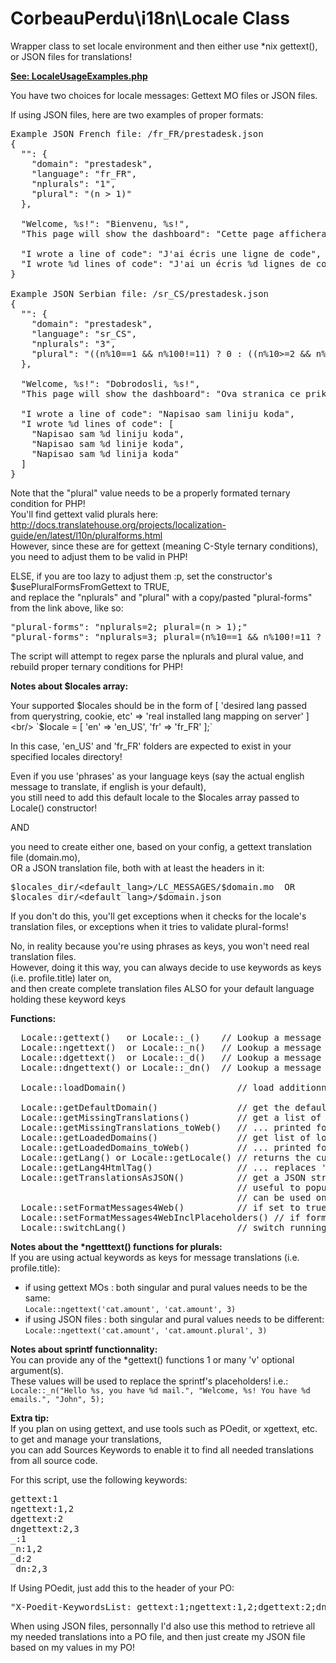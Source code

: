 # CorbeauPerdu\i18n\Locale Class
Wrapper class to set locale environment and then either use *nix gettext(), or JSON files for translations!

<a href="https://github.com/ravenlost/CorbeauPerdu/blob/master/PHP/i18n/UsageExamples/LocaleUsageExamples.php">**See: LocaleUsageExamples.php**</a>

You have two choices for locale messages: Gettext MO files or JSON files.

If using JSON files, here are two examples of proper formats:

<pre>
Example JSON French file: <locales_dir>/fr_FR/prestadesk.json
{
  "": {
    "domain": "prestadesk",
    "language": "fr_FR",
    "nplurals": "1",
    "plural": "(n > 1)"
  },

  "Welcome, %s!": "Bienvenu, %s!",
  "This page will show the dashboard": "Cette page affichera le tableau de bord",

  "I wrote a line of code": "J'ai écris une ligne de code",
  "I wrote %d lines of code": "J'ai un écris %d lignes de code"
}

Example JSON Serbian file: <locales_dir>/sr_CS/prestadesk.json
{
  "": {
    "domain": "prestadesk",
    "language": "sr_CS",
    "nplurals": "3",
    "plural": "((n%10==1 && n%100!=11) ? 0 : ((n%10>=2 && n%10<=4 && (n%100<10 || n%100>=20)) ? 1 : 2))"
  },

  "Welcome, %s!": "Dobrodosli, %s!",
  "This page will show the dashboard": "Ova stranica ce prikazati kontrolnu tablu",

  "I wrote a line of code": "Napisao sam liniju koda",
  "I wrote %d lines of code": [
    "Napisao sam %d liniju koda",
    "Napisao sam %d linije koda",
    "Napisao sam %d linija koda"
  ]
}
</pre>

Note that the "plural" value needs to be a properly formated ternary condition for PHP!<br/>
You'll find gettext valid plurals here: http://docs.translatehouse.org/projects/localization-guide/en/latest/l10n/pluralforms.html<br/>
However, since these are for gettext (meaning C-Style ternary conditions), you need to adjust them to be valid in PHP!

ELSE, if you are too lazy to adjust them :p, set the constructor's $usePluralFormsFromGettext to TRUE,<br/>
and replace the "nplurals" and "plural" with a copy/pasted "plural-forms" from the link above, like so:

<pre>
"plural-forms": "nplurals=2; plural=(n > 1);"
"plural-forms": "nplurals=3; plural=(n%10==1 && n%100!=11 ? 0 : n%10>=2 && n%10<=4 && (n%100<10 || n%100>=20) ? 1 : 2);"
</pre>

The script will attempt to regex parse the nplurals and plural value, and rebuild proper ternary conditions for PHP!

**Notes about $locales array:**

Your supported $locales should be in the form of [ 'desired lang passed from querystring, cookie, etc' => 'real installed lang mapping on server' ]<br/>
`$locale = [ 'en' => 'en_US', 'fr' => 'fr_FR' ];`

In this case, 'en_US' and 'fr_FR' folders are expected to exist in your specified locales directory!

Even if you use 'phrases' as your language keys (say the actual english message to translate, if english is your default),<br/>
you still need to add this default locale to the $locales array passed to Locale() constructor!

AND

you need to create either one, based on your config, a gettext translation file (domain.mo),<br/>
OR a JSON translation file, both with at least the headers in it:

<pre>
$locales_dir/&lt;default_lang>/LC_MESSAGES/$domain.mo  OR
$locales_dir/&lt;default_lang>/$domain.json
</pre>

If you don't do this, you'll get exceptions when it checks for the locale's translation files, or exceptions when it tries to validate plural-forms!

No, in reality because you're using phrases as keys, you won't need real translation files.<br/>
However, doing it this way, you can always decide to use keywords as keys (i.e. profile.title) later on,<br/>
and then create complete translation files ALSO for your default language holding these keyword keys


**Functions:**
<pre>
  Locale::gettext()   or Locale::_()    // Lookup a message in the current domain, singular form
  Locale::ngettext()  or Locale::_n()   // Lookup a message in the current domain, plurial form
  Locale::dgettext()  or Locale::_d()   // Lookup a message in a given domain, singular form
  Locale::dngettext() or Locale::_dn()  // Lookup a message in a given domain, plurial form

  Locale::loadDomain()                     // load additionnal domain (translation files), on top of the default one

  Locale::getDefaultDomain()               // get the default domain set
  Locale::getMissingTranslations()         // get a list of missing translations in the page (call this at the very end of your script!)
  Locale::getMissingTranslations_toWeb()   // ... printed for a webpage!
  Locale::getLoadedDomains()               // get list of loaded domains: if using JSON, will also include the actual domain messages data
  Locale::getLoadedDomains_toWeb()         // ... printed for a webpage!
  Locale::getLang() or Locale::getLocale() // returns the currently set lang/locale
  Locale::getLang4HtmlTag()                // ... replaces '_' with '-' for proper format to put in &lt;html> and &lt;meta> html tags
  Locale::getTranslationsAsJSON()          // get a JSON string holding all translations for a given $domain
                                           // useful to populate say a javascript variable and thus get translations even in JS!
                                           // can be used only if using JSON files
  Locale::setFormatMessages4Web()          // if set to true, all returned messages will be htmlentities()'d and line breaks '\n' replaced with '&lt;br/>'
  Locale::setFormatMessages4WebInclPlaceholders() // if formatMessages4Web is on, do we want to also format the placeholder values? Default is true!
  Locale::switchLang()                     // switch running locale to another language; all previously loaded domains will be re-loaded in desired language!
</pre>

__Notes about the *ngetttext() functions for plurals:__<br/>
If you are using actual keywords as keys for message translations (i.e. profile.title):

  - if using gettext MOs : both singular and pural values needs to be the same:<br>
       `Locale::ngettext('cat.amount', 'cat.amount', 3)`
  - if using JSON files  : both singular and pural values needs to be different:<br>
       `Locale::ngettext('cat.amount', 'cat.amount.plural', 3)`

**Notes about sprintf functionnality:**<br/>
You can provide any of the *gettext() functions 1 or many 'v' optional argument(s).<br/>
These values will be used to replace the sprintf's placeholders! i.e.:<br/>
`Locale::_n("Hello %s, you have %d mail.", "Welcome, %s! You have %d emails.", "John", 5);`

**Extra tip:**<br/>
If you plan on using gettext, and use tools such as POedit, or xgettext, etc. to get and manage your translations,<br/>
you can add Sources Keywords to enable it to find all needed translations from all source code.

For this script, use the following keywords:
<pre>
gettext:1
ngettext:1,2
dgettext:2
dngettext:2,3
_:1
_n:1,2
_d:2
_dn:2,3
</pre>

If Using POedit, just add this to the header of your PO:

<pre>
"X-Poedit-KeywordsList: gettext:1;ngettext:1,2;dgettext:2;dngettext:2,3;_:1;_n:1,2;_d:2;_dn:2,3\n"
</pre>

When using JSON files, personnally I'd also use this method to retrieve all my needed translations into a PO file, and then just create my JSON file based on my values in my PO!
